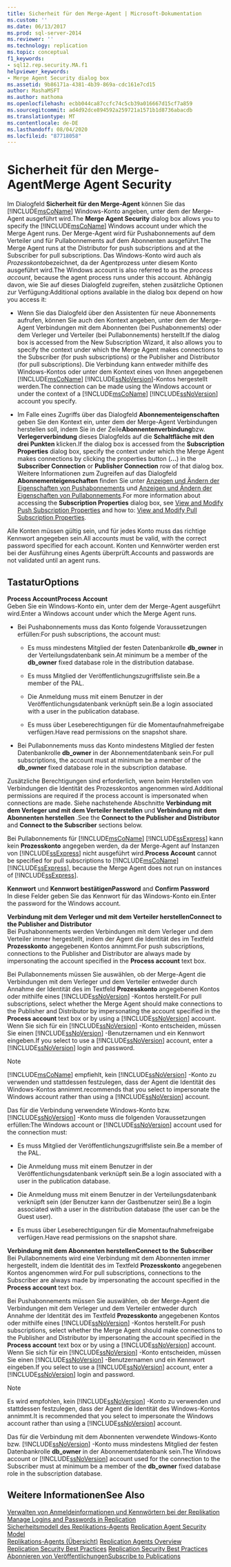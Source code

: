 ```yaml
---
title: Sicherheit für den Merge-Agent | Microsoft-Dokumentation
ms.custom: ''
ms.date: 06/13/2017
ms.prod: sql-server-2014
ms.reviewer: ''
ms.technology: replication
ms.topic: conceptual
f1_keywords:
- sql12.rep.security.MA.f1
helpviewer_keywords:
- Merge Agent Security dialog box
ms.assetid: 9b86171a-4381-4b39-869a-cdc161e7cd15
author: MashaMSFT
ms.author: mathoma
ms.openlocfilehash: ecbb044ca87ccfc74c5cb39a016667d15cf7a859
ms.sourcegitcommit: ad4d92dce894592a259721a1571b1d8736abacdb
ms.translationtype: MT
ms.contentlocale: de-DE
ms.lasthandoff: 08/04/2020
ms.locfileid: "87718058"
---
```

# <a name="merge-agent-security"></a><span data-ttu-id="b0e8f-102">Sicherheit für den Merge-Agent</span><span class="sxs-lookup"><span data-stu-id="b0e8f-102">Merge Agent Security</span></span>
  <span data-ttu-id="b0e8f-103">Im Dialogfeld **Sicherheit für den Merge-Agent** können Sie das [!INCLUDE[msCoName](../../includes/msconame-md.md)] Windows-Konto angeben, unter dem der Merge-Agent ausgeführt wird.</span><span class="sxs-lookup"><span data-stu-id="b0e8f-103">The **Merge Agent Security** dialog box allows you to specify the [!INCLUDE[msCoName](../../includes/msconame-md.md)] Windows account under which the Merge Agent runs.</span></span> <span data-ttu-id="b0e8f-104">Der Merge-Agent wird für Pushabonnements auf dem Verteiler und für Pullabonnements auf dem Abonnenten ausgeführt.</span><span class="sxs-lookup"><span data-stu-id="b0e8f-104">The Merge Agent runs at the Distributor for push subscriptions and at the Subscriber for pull subscriptions.</span></span> <span data-ttu-id="b0e8f-105">Das Windows-Konto wird auch als *Prozesskonto*bezeichnet, da der Agentprozess unter diesem Konto ausgeführt wird.</span><span class="sxs-lookup"><span data-stu-id="b0e8f-105">The Windows account is also referred to as the *process account*, because the agent process runs under this account.</span></span> <span data-ttu-id="b0e8f-106">Abhängig davon, wie Sie auf dieses Dialogfeld zugreifen, stehen zusätzliche Optionen zur Verfügung:</span><span class="sxs-lookup"><span data-stu-id="b0e8f-106">Additional options available in the dialog box depend on how you access it:</span></span>  
  
-   <span data-ttu-id="b0e8f-107">Wenn Sie das Dialogfeld über den Assistenten für neue Abonnements aufrufen, können Sie auch den Kontext angeben, unter dem der Merge-Agent Verbindungen mit dem Abonnenten (bei Pushabonnements) oder dem Verleger und Verteiler (bei Pullabonnements) herstellt.</span><span class="sxs-lookup"><span data-stu-id="b0e8f-107">If the dialog box is accessed from the New Subscription Wizard, it also allows you to specify the context under which the Merge Agent makes connections to the Subscriber (for push subscriptions) or the Publisher and Distributor (for pull subscriptions).</span></span> <span data-ttu-id="b0e8f-108">Die Verbindung kann entweder mithilfe des Windows-Kontos oder unter dem Kontext eines von Ihnen angegebenen [!INCLUDE[msCoName](../../includes/msconame-md.md)] [!INCLUDE[ssNoVersion](../../includes/ssnoversion-md.md)]-Kontos hergestellt werden.</span><span class="sxs-lookup"><span data-stu-id="b0e8f-108">The connection can be made using the Windows account or under the context of a [!INCLUDE[msCoName](../../includes/msconame-md.md)] [!INCLUDE[ssNoVersion](../../includes/ssnoversion-md.md)] account you specify.</span></span>  
  
-   <span data-ttu-id="b0e8f-109">Im Falle eines Zugriffs über das Dialogfeld **Abonnementeigenschaften** geben Sie den Kontext ein, unter dem der Merge-Agent Verbindungen herstellen soll, indem Sie in der Zeile**Abonnentenverbindung**bzw. **Verlegerverbindung** dieses Dialogfelds auf die **Schaltfläche mit den drei Punkten** klicken.</span><span class="sxs-lookup"><span data-stu-id="b0e8f-109">If the dialog box is accessed from the **Subscription Properties** dialog box, specify the context under which the Merge Agent makes connections by clicking the properties button (**...**) in the **Subscriber Connection** or **Publisher Connection** row of that dialog box.</span></span> <span data-ttu-id="b0e8f-110">Weitere Informationen zum Zugreifen auf das Dialogfeld **Abonnementeigenschaften** finden Sie unter [Anzeigen und Ändern der Eigenschaften von Pushabonnements](view-and-modify-push-subscription-properties.md) und [Anzeigen und Ändern der Eigenschaften von Pullabonnements](view-and-modify-pull-subscription-properties.md).</span><span class="sxs-lookup"><span data-stu-id="b0e8f-110">For more information about accessing the **Subscription Properties** dialog box, see [View and Modify Push Subscription Properties](view-and-modify-push-subscription-properties.md) and how to: [View and Modify Pull Subscription Properties](view-and-modify-pull-subscription-properties.md).</span></span>  
  
 <span data-ttu-id="b0e8f-111">Alle Konten müssen gültig sein, und für jedes Konto muss das richtige Kennwort angegeben sein.</span><span class="sxs-lookup"><span data-stu-id="b0e8f-111">All accounts must be valid, with the correct password specified for each account.</span></span> <span data-ttu-id="b0e8f-112">Konten und Kennwörter werden erst bei der Ausführung eines Agents überprüft.</span><span class="sxs-lookup"><span data-stu-id="b0e8f-112">Accounts and passwords are not validated until an agent runs.</span></span>  
  
## <a name="options"></a><span data-ttu-id="b0e8f-113">Tastatur</span><span class="sxs-lookup"><span data-stu-id="b0e8f-113">Options</span></span>  
 <span data-ttu-id="b0e8f-114">**Process Account**</span><span class="sxs-lookup"><span data-stu-id="b0e8f-114">**Process Account**</span></span>  
 <span data-ttu-id="b0e8f-115">Geben Sie ein Windows-Konto ein, unter dem der Merge-Agent ausgeführt wird.</span><span class="sxs-lookup"><span data-stu-id="b0e8f-115">Enter a Windows account under which the Merge Agent runs.</span></span>  
  
-   <span data-ttu-id="b0e8f-116">Bei Pushabonnements muss das Konto folgende Voraussetzungen erfüllen:</span><span class="sxs-lookup"><span data-stu-id="b0e8f-116">For push subscriptions, the account must:</span></span>  
  
    -   <span data-ttu-id="b0e8f-117">Es muss mindestens Mitglied der festen Datenbankrolle **db_owner** in der Verteilungsdatenbank sein.</span><span class="sxs-lookup"><span data-stu-id="b0e8f-117">At minimum be a member of the **db_owner** fixed database role in the distribution database.</span></span>  
  
    -   <span data-ttu-id="b0e8f-118">Es muss Mitglied der Veröffentlichungszugriffsliste sein.</span><span class="sxs-lookup"><span data-stu-id="b0e8f-118">Be a member of the PAL.</span></span>  
  
    -   <span data-ttu-id="b0e8f-119">Die Anmeldung muss mit einem Benutzer in der Veröffentlichungsdatenbank verknüpft sein.</span><span class="sxs-lookup"><span data-stu-id="b0e8f-119">Be a login associated with a user in the publication database.</span></span>  
  
    -   <span data-ttu-id="b0e8f-120">Es muss über Leseberechtigungen für die Momentaufnahmefreigabe verfügen.</span><span class="sxs-lookup"><span data-stu-id="b0e8f-120">Have read permissions on the snapshot share.</span></span>  
  
-   <span data-ttu-id="b0e8f-121">Bei Pullabonnements muss das Konto mindestens Mitglied der festen Datenbankrolle **db_owner** in der Abonnementdatenbank sein.</span><span class="sxs-lookup"><span data-stu-id="b0e8f-121">For pull subscriptions, the account must at minimum be a member of the **db_owner** fixed database role in the subscription database.</span></span>  
  
 <span data-ttu-id="b0e8f-122">Zusätzliche Berechtigungen sind erforderlich, wenn beim Herstellen von Verbindungen die Identität des Prozesskontos angenommen wird.</span><span class="sxs-lookup"><span data-stu-id="b0e8f-122">Additional permissions are required if the process account is impersonated when connections are made.</span></span> <span data-ttu-id="b0e8f-123">Siehe nachstehende Abschnitte **Verbindung mit dem Verleger und mit dem Verteiler herstellen** und **Verbindung mit dem Abonnenten herstellen** .</span><span class="sxs-lookup"><span data-stu-id="b0e8f-123">See the **Connect to the Publisher and Distributor** and **Connect to the Subscriber** sections below.</span></span>  
  
 <span data-ttu-id="b0e8f-124">Bei Pullabonnements für [!INCLUDE[msCoName](../../includes/msconame-md.md)] [!INCLUDE[ssExpress](../../includes/ssexpress-md.md)] kann kein **Prozesskonto** angegeben werden, da der Merge-Agent auf Instanzen von [!INCLUDE[ssExpress](../../includes/ssexpress-md.md)] nicht ausgeführt wird.</span><span class="sxs-lookup"><span data-stu-id="b0e8f-124">**Process Account** cannot be specified for pull subscriptions to [!INCLUDE[msCoName](../../includes/msconame-md.md)] [!INCLUDE[ssExpress](../../includes/ssexpress-md.md)], because the Merge Agent does not run on instances of [!INCLUDE[ssExpress](../../includes/ssexpress-md.md)].</span></span>  
  
 <span data-ttu-id="b0e8f-125">**Kennwort** und **Kennwort bestätigen**</span><span class="sxs-lookup"><span data-stu-id="b0e8f-125">**Password** and **Confirm Password**</span></span>  
 <span data-ttu-id="b0e8f-126">In diese Felder geben Sie das Kennwort für das Windows-Konto ein.</span><span class="sxs-lookup"><span data-stu-id="b0e8f-126">Enter the password for the Windows account.</span></span>  
  
 <span data-ttu-id="b0e8f-127">**Verbindung mit dem Verleger und mit dem Verteiler herstellen**</span><span class="sxs-lookup"><span data-stu-id="b0e8f-127">**Connect to the Publisher and Distributor**</span></span>  
 <span data-ttu-id="b0e8f-128">Bei Pushabonnements werden Verbindungen mit dem Verleger und dem Verteiler immer hergestellt, indem der Agent die Identität des im Textfeld **Prozesskonto** angegebenen Kontos annimmt.</span><span class="sxs-lookup"><span data-stu-id="b0e8f-128">For push subscriptions, connections to the Publisher and Distributor are always made by impersonating the account specified in the **Process account** text box.</span></span>  
  
 <span data-ttu-id="b0e8f-129">Bei Pullabonnements müssen Sie auswählen, ob der Merge-Agent die Verbindungen mit dem Verleger und dem Verteiler entweder durch Annahme der Identität des im Textfeld **Prozesskonto** angegebenen Kontos oder mithilfe eines [!INCLUDE[ssNoVersion](../../includes/ssnoversion-md.md)] -Kontos herstellt.</span><span class="sxs-lookup"><span data-stu-id="b0e8f-129">For pull subscriptions, select whether the Merge Agent should make connections to the Publisher and Distributor by impersonating the account specified in the **Process account** text box or by using a [!INCLUDE[ssNoVersion](../../includes/ssnoversion-md.md)] account.</span></span> <span data-ttu-id="b0e8f-130">Wenn Sie sich für ein [!INCLUDE[ssNoVersion](../../includes/ssnoversion-md.md)] -Konto entscheiden, müssen Sie einen [!INCLUDE[ssNoVersion](../../includes/ssnoversion-md.md)] -Benutzernamen und ein Kennwort eingeben.</span><span class="sxs-lookup"><span data-stu-id="b0e8f-130">If you select to use a [!INCLUDE[ssNoVersion](../../includes/ssnoversion-md.md)] account, enter a [!INCLUDE[ssNoVersion](../../includes/ssnoversion-md.md)] login and password.</span></span>  
  
> [!NOTE]  
>  [!INCLUDE[msCoName](../../includes/msconame-md.md)] <span data-ttu-id="b0e8f-131">empfiehlt, kein [!INCLUDE[ssNoVersion](../../includes/ssnoversion-md.md)] -Konto zu verwenden und stattdessen festzulegen, dass der Agent die Identität des Windows-Kontos annimmt.</span><span class="sxs-lookup"><span data-stu-id="b0e8f-131">recommends that you select to impersonate the Windows account rather than using a [!INCLUDE[ssNoVersion](../../includes/ssnoversion-md.md)] account.</span></span>  
  
 <span data-ttu-id="b0e8f-132">Das für die Verbindung verwendete Windows-Konto bzw. [!INCLUDE[ssNoVersion](../../includes/ssnoversion-md.md)] -Konto muss die folgenden Voraussetzungen erfüllen:</span><span class="sxs-lookup"><span data-stu-id="b0e8f-132">The Windows account or [!INCLUDE[ssNoVersion](../../includes/ssnoversion-md.md)] account used for the connection must:</span></span>  
  
-   <span data-ttu-id="b0e8f-133">Es muss Mitglied der Veröffentlichungszugriffsliste sein.</span><span class="sxs-lookup"><span data-stu-id="b0e8f-133">Be a member of the PAL.</span></span>  
  
-   <span data-ttu-id="b0e8f-134">Die Anmeldung muss mit einem Benutzer in der Veröffentlichungsdatenbank verknüpft sein.</span><span class="sxs-lookup"><span data-stu-id="b0e8f-134">Be a login associated with a user in the publication database.</span></span>  
  
-   <span data-ttu-id="b0e8f-135">Die Anmeldung muss mit einem Benutzer in der Verteilungsdatenbank verknüpft sein (der Benutzer kann der Gastbenutzer sein).</span><span class="sxs-lookup"><span data-stu-id="b0e8f-135">Be a login associated with a user in the distribution database (the user can be the Guest user).</span></span>  
  
-   <span data-ttu-id="b0e8f-136">Es muss über Leseberechtigungen für die Momentaufnahmefreigabe verfügen.</span><span class="sxs-lookup"><span data-stu-id="b0e8f-136">Have read permissions on the snapshot share.</span></span>  
  
 <span data-ttu-id="b0e8f-137">**Verbindung mit dem Abonnenten herstellen**</span><span class="sxs-lookup"><span data-stu-id="b0e8f-137">**Connect to the Subscriber**</span></span>  
 <span data-ttu-id="b0e8f-138">Bei Pullabonnements wird eine Verbindung mit dem Abonnenten immer hergestellt, indem die Identität des im Textfeld **Prozesskonto** angegebenen Kontos angenommen wird.</span><span class="sxs-lookup"><span data-stu-id="b0e8f-138">For pull subscriptions, connections to the Subscriber are always made by impersonating the account specified in the **Process account** text box.</span></span>  
  
 <span data-ttu-id="b0e8f-139">Bei Pushabonnements müssen Sie auswählen, ob der Merge-Agent die Verbindungen mit dem Verleger und dem Verteiler entweder durch Annahme der Identität des im Textfeld **Prozesskonto** angegebenen Kontos oder mithilfe eines [!INCLUDE[ssNoVersion](../../includes/ssnoversion-md.md)] -Kontos herstellt.</span><span class="sxs-lookup"><span data-stu-id="b0e8f-139">For push subscriptions, select whether the Merge Agent should make connections to the Publisher and Distributor by impersonating the account specified in the **Process account** text box or by using a [!INCLUDE[ssNoVersion](../../includes/ssnoversion-md.md)] account.</span></span> <span data-ttu-id="b0e8f-140">Wenn Sie sich für ein [!INCLUDE[ssNoVersion](../../includes/ssnoversion-md.md)] -Konto entscheiden, müssen Sie einen [!INCLUDE[ssNoVersion](../../includes/ssnoversion-md.md)] -Benutzernamen und ein Kennwort eingeben.</span><span class="sxs-lookup"><span data-stu-id="b0e8f-140">If you select to use a [!INCLUDE[ssNoVersion](../../includes/ssnoversion-md.md)] account, enter a [!INCLUDE[ssNoVersion](../../includes/ssnoversion-md.md)] login and password.</span></span>  
  
> [!NOTE]  
>  <span data-ttu-id="b0e8f-141">Es wird empfohlen, kein [!INCLUDE[ssNoVersion](../../includes/ssnoversion-md.md)] -Konto zu verwenden und stattdessen festzulegen, dass der Agent die Identität des Windows-Kontos annimmt.</span><span class="sxs-lookup"><span data-stu-id="b0e8f-141">It is recommended that you select to impersonate the Windows account rather than using a [!INCLUDE[ssNoVersion](../../includes/ssnoversion-md.md)] account.</span></span>  
  
 <span data-ttu-id="b0e8f-142">Das für die Verbindung mit dem Abonnenten verwendete Windows-Konto bzw. [!INCLUDE[ssNoVersion](../../includes/ssnoversion-md.md)] -Konto muss mindestens Mitglied der festen Datenbankrolle **db_owner** in der Abonnementdatenbank sein.</span><span class="sxs-lookup"><span data-stu-id="b0e8f-142">The Windows account or [!INCLUDE[ssNoVersion](../../includes/ssnoversion-md.md)] account used for the connection to the Subscriber must at minimum be a member of the **db_owner** fixed database role in the subscription database.</span></span>  
  
## <a name="see-also"></a><span data-ttu-id="b0e8f-143">Weitere Informationen</span><span class="sxs-lookup"><span data-stu-id="b0e8f-143">See Also</span></span>  
 <span data-ttu-id="b0e8f-144">[Verwalten von Anmeldeinformationen und Kennwörtern bei der Replikation](security/identity-and-access-control-replication.md#manage-logins-and-passwords-in-replication) </span><span class="sxs-lookup"><span data-stu-id="b0e8f-144">[Manage Logins and Passwords in Replication](security/identity-and-access-control-replication.md#manage-logins-and-passwords-in-replication) </span></span>  
 <span data-ttu-id="b0e8f-145">[Sicherheitsmodell des Replikations-Agents](security/replication-agent-security-model.md) </span><span class="sxs-lookup"><span data-stu-id="b0e8f-145">[Replication Agent Security Model](security/replication-agent-security-model.md) </span></span>  
 <span data-ttu-id="b0e8f-146">[Replikations-Agents (Übersicht)](agents/replication-agents-overview.md) </span><span class="sxs-lookup"><span data-stu-id="b0e8f-146">[Replication Agents Overview](agents/replication-agents-overview.md) </span></span>  
 <span data-ttu-id="b0e8f-147">[Replication Security Best Practices](security/replication-security-best-practices.md) </span><span class="sxs-lookup"><span data-stu-id="b0e8f-147">[Replication Security Best Practices](security/replication-security-best-practices.md) </span></span>  
 [<span data-ttu-id="b0e8f-148">Abonnieren von Veröffentlichungen</span><span class="sxs-lookup"><span data-stu-id="b0e8f-148">Subscribe to Publications</span></span>](subscribe-to-publications.md)  
  
  
